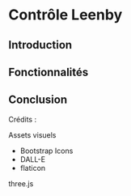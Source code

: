# Contrôle Leenby

## Introduction

## Fonctionnalités

## Conclusion

Crédits :

Assets visuels

- Bootstrap Icons
- DALL-E
- flaticon

three.js